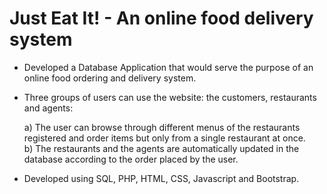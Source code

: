 # Just Eat It! - An online food delivery system

* Developed a Database Application that would serve the purpose of an online food ordering and delivery system.
* Three groups of users can use the website: the customers, restaurants and agents: <br>

  a) The user can browse through different menus of the restaurants registered and order items but only from a single restaurant at once. <br>
  b) The restaurants and the agents are automatically updated in the database according to the order placed by the user. <br>
  
* Developed using SQL, PHP, HTML, CSS, Javascript and Bootstrap.

